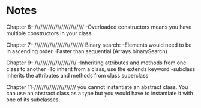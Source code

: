 # Notes

Chapter 6- ////////////////////////// -Overloaded constructors means you have multiple constructors in your class

Chapter 7- ////////////////////////// Binary search: -Elements would need to be in ascending order -Faster than sequential (Arrays.binarySearch)

Chapter 9- ////////////////////// -Inheriting attributes and methods from one class to another -To inherit from a class, use the extends keyword -subclass inherits the attributes and methods from class superclass

Chapter 11-////////////////////// you cannot instantiate an abstract class. You can use an abstract class as a type but you would have to instantiate it with one of its subclasses.
